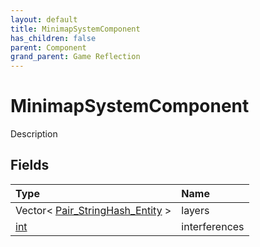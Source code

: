 ```yaml
---
layout: default
title: MinimapSystemComponent
has_children: false
parent: Component
grand_parent: Game Reflection
---
```

# MinimapSystemComponent
Description 

## Fields

| Type | Name |
|:----------|:--------------|
| Vector< [Pair_StringHash_Entity](/riftbreaker-wiki/docs/game-reflection/classes/pair__string_hash__entity/) > | layers |
| [int](/riftbreaker-wiki/docs/game-reflection/enums/int/) | interferences |

